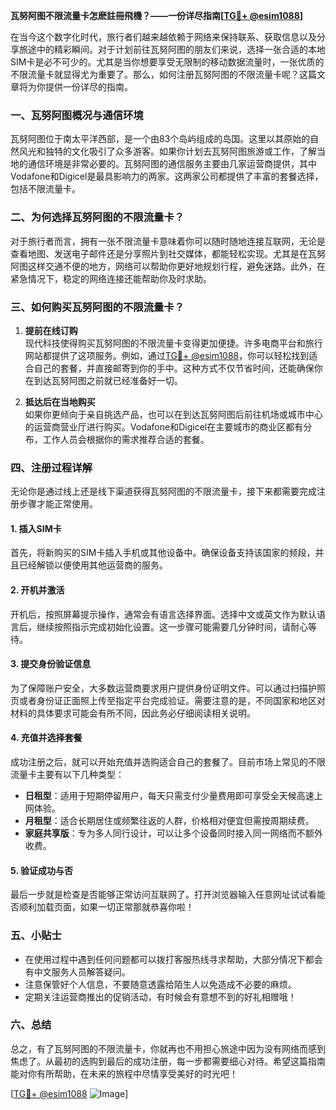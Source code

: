 **瓦努阿图不限流量卡怎麽註冊飛機？——一份详尽指南[[TG💪+ @esim1088](https://t.me/s/esim1088)]**

在当今这个数字化时代，旅行者们越来越依赖于网络来保持联系、获取信息以及分享旅途中的精彩瞬间。对于计划前往瓦努阿图的朋友们来说，选择一张合适的本地SIM卡是必不可少的。尤其是当你想要享受无限制的移动数据流量时，一张优质的不限流量卡就显得尤为重要了。那么，如何注册瓦努阿图的不限流量卡呢？这篇文章将为你提供一份详尽的指南。

### 一、瓦努阿图概况与通信环境

瓦努阿图位于南太平洋西部，是一个由83个岛屿组成的岛国。这里以其原始的自然风光和独特的文化吸引了众多游客。如果你计划去瓦努阿图旅游或工作，了解当地的通信环境是非常必要的。瓦努阿图的通信服务主要由几家运营商提供，其中Vodafone和Digicel是最具影响力的两家。这两家公司都提供了丰富的套餐选择，包括不限流量卡。

### 二、为何选择瓦努阿图的不限流量卡？

对于旅行者而言，拥有一张不限流量卡意味着你可以随时随地连接互联网，无论是查看地图、发送电子邮件还是分享照片到社交媒体，都能轻松实现。尤其是在瓦努阿图这样交通不便的地方，网络可以帮助你更好地规划行程，避免迷路。此外，在紧急情况下，稳定的网络连接还能帮助你及时求助。

### 三、如何购买瓦努阿图的不限流量卡？

1. **提前在线订购**  
   现代科技使得购买瓦努阿图的不限流量卡变得更加便捷。许多电商平台和旅行网站都提供了这项服务。例如，通过[TG💪+ @esim1088](https://t.me/s/esim1088)，你可以轻松找到适合自己的套餐，并直接邮寄到你的手中。这种方式不仅节省时间，还能确保你在到达瓦努阿图之前就已经准备好一切。

2. **抵达后在当地购买**  
   如果你更倾向于亲自挑选产品，也可以在到达瓦努阿图后前往机场或城市中心的运营商营业厅进行购买。Vodafone和Digicel在主要城市的商业区都有分布，工作人员会根据你的需求推荐合适的套餐。

### 四、注册过程详解

无论你是通过线上还是线下渠道获得瓦努阿图的不限流量卡，接下来都需要完成注册步骤才能正常使用。

#### 1. 插入SIM卡
首先，将新购买的SIM卡插入手机或其他设备中。确保设备支持该国家的频段，并且已经解锁以便使用其他运营商的服务。

#### 2. 开机并激活
开机后，按照屏幕提示操作，通常会有语言选择界面。选择中文或英文作为默认语言后，继续按照指示完成初始化设置。这一步骤可能需要几分钟时间，请耐心等待。

#### 3. 提交身份验证信息
为了保障账户安全，大多数运营商要求用户提供身份证明文件。可以通过扫描护照页或者身份证正面照上传至指定平台完成验证。需要注意的是，不同国家和地区对材料的具体要求可能会有所不同，因此务必仔细阅读相关说明。

#### 4. 充值并选择套餐
成功注册之后，就可以开始充值并选购适合自己的套餐了。目前市场上常见的不限流量卡主要有以下几种类型：
- **日租型**：适用于短期停留用户，每天只需支付少量费用即可享受全天候高速上网体验。
- **月租型**：适合长期居住或频繁往返的人群，价格相对便宜但需按周期续费。
- **家庭共享版**：专为多人同行设计，可以让多个设备同时接入同一网络而不额外收费。

#### 5. 验证成功与否
最后一步就是检查是否能够正常访问互联网了。打开浏览器输入任意网址试试看能否顺利加载页面，如果一切正常那就恭喜你啦！

### 五、小贴士

- 在使用过程中遇到任何问题都可以拨打客服热线寻求帮助，大部分情况下都会有中文服务人员解答疑问。
- 注意保管好个人信息，不要随意透露给陌生人以免造成不必要的麻烦。
- 定期关注运营商推出的促销活动，有时候会有意想不到的好礼相赠哦！

### 六、总结

总之，有了瓦努阿图的不限流量卡，你就再也不用担心旅途中因为没有网络而感到焦虑了。从最初的选购到最后的成功注册，每一步都需要细心对待。希望这篇指南能对你有所帮助，在未来的旅程中尽情享受美好的时光吧！

[[TG💪+ @esim1088](https://t.me/s/esim1088) ![Image](https://i.postimg.cc/4NQfJmqS/Snipaste-2025-05-13-00-14-12.png)]
